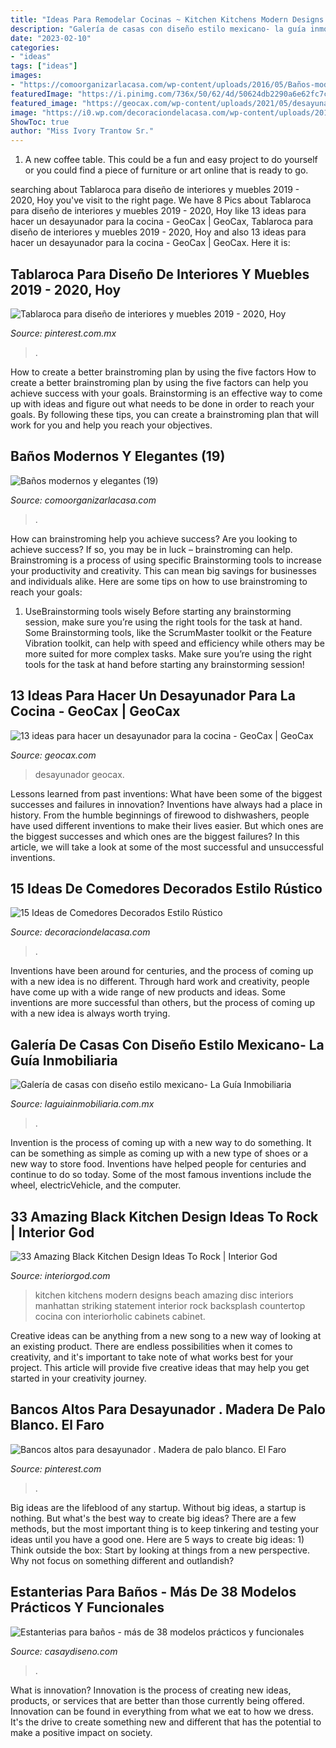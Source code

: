 ```yaml
---
title: "Ideas Para Remodelar Cocinas ~ Kitchen Kitchens Modern Designs Beach Amazing Disc Interiors Manhattan Striking Statement Interior Rock Backsplash Countertop Cocina Con Interiorholic Cabinets Cabinet"
description: "Galería de casas con diseño estilo mexicano- la guía inmobiliaria"
date: "2023-02-10"
categories:
- "ideas"
tags: ["ideas"]
images:
- "https://comoorganizarlacasa.com/wp-content/uploads/2016/05/Baños-modernos-y-elegantes-19.jpg"
featuredImage: "https://i.pinimg.com/736x/50/62/4d/50624db2290a6e62fc7ce375cc6c92cb.jpg"
featured_image: "https://geocax.com/wp-content/uploads/2021/05/desayunador-para-la-cocina-4.jpg"
image: "https://i0.wp.com/decoraciondelacasa.com/wp-content/uploads/2015/09/decorar-comedor-rústico-11.jpg?fit=567%2C850&amp;ssl=1"
ShowToc: true
author: "Miss Ivory Trantow Sr."
---
```



1. A new coffee table. This could be a fun and easy project to do yourself or you could find a piece of furniture or art online that is ready to go.

	

		
searching about Tablaroca para diseño de interiores y muebles 2019 - 2020, Hoy you've visit to the right page. We have 8 Pics about Tablaroca para diseño de interiores y muebles 2019 - 2020, Hoy like 13 ideas para hacer un desayunador para la cocina - GeoCax | GeoCax, Tablaroca para diseño de interiores y muebles 2019 - 2020, Hoy and also 13 ideas para hacer un desayunador para la cocina - GeoCax | GeoCax. Here it is:
		
    
## Tablaroca Para Diseño De Interiores Y Muebles 2019 - 2020, Hoy

<img loading=lazy src="https://i.pinimg.com/736x/19/aa/a8/19aaa84701af067ba3d4478a380191da.jpg" onerror="this.onerror=null;this.src='https://tse3.mm.bing.net/th?id=OIP.E-9wpovgSHCn0dEek6wCCwHaJ4&amp;pid=15.1';" alt="Tablaroca para diseño de interiores y muebles 2019 - 2020, Hoy">

_Source: pinterest.com.mx_

>. 

	

How to create a better brainstroming plan by using the five factors
How to create a better brainstroming plan by using the five factors can help you achieve success with your goals. Brainstorming is an effective way to come up with ideas and figure out what needs to be done in order to reach your goals. By following these tips, you can create a brainstroming plan that will work for you and help you reach your objectives.

    
## Baños Modernos Y Elegantes (19)

<img loading=lazy src="https://comoorganizarlacasa.com/wp-content/uploads/2016/05/Baños-modernos-y-elegantes-19.jpg" onerror="this.onerror=null;this.src='https://tse2.mm.bing.net/th?id=OIP.nWhSvEFE6nvCpWlJw_JvAQHaLv&amp;pid=15.1';" alt="Baños modernos y elegantes (19)">

_Source: comoorganizarlacasa.com_

>. 

	

How can brainstroming help you achieve success?
Are you looking to achieve success? If so, you may be in luck – brainstroming can help. Brainstroming is a process of using specific Brainstorming tools to increase your productivity and creativity. This can mean big savings for businesses and individuals alike. Here are some tips on how to use brainstroming to reach your goals: 
1. UseBrainstorming tools wisely 
Before starting any brainstorming session, make sure you’re using the right tools for the task at hand. Some Brainstorming tools, like the ScrumMaster toolkit or the Feature Vibration toolkit, can help with speed and efficiency while others may be more suited for more complex tasks. Make sure you’re using the right tools for the task at hand before starting any brainstorming session! 

    
## 13 Ideas Para Hacer Un Desayunador Para La Cocina - GeoCax | GeoCax

<img loading=lazy src="https://geocax.com/wp-content/uploads/2021/05/desayunador-para-la-cocina-4.jpg" onerror="this.onerror=null;this.src='https://tse1.mm.bing.net/th?id=OIP.af2xXvmgKLBUh9Khx7Z5bAHaLH&amp;pid=15.1';" alt="13 ideas para hacer un desayunador para la cocina - GeoCax | GeoCax">

_Source: geocax.com_

>desayunador geocax. 

	

Lessons learned from past inventions: What have been some of the biggest successes and failures in innovation?
Inventions have always had a place in history. From the humble beginnings of firewood to dishwashers, people have used different inventions to make their lives easier. But which ones are the biggest successes and which ones are the biggest failures? In this article, we will take a look at some of the most successful and unsuccessful inventions.

    
## 15 Ideas De Comedores Decorados Estilo Rústico

<img loading=lazy src="https://i0.wp.com/decoraciondelacasa.com/wp-content/uploads/2015/09/decorar-comedor-rústico-11.jpg?fit=567%2C850&amp;ssl=1" onerror="this.onerror=null;this.src='https://tse3.mm.bing.net/th?id=OIP.0_x_Zx5bJvqqs0ssVhIq9AHaLG&amp;pid=15.1';" alt="15 Ideas de Comedores Decorados Estilo Rústico">

_Source: decoraciondelacasa.com_

>. 

	

Inventions have been around for centuries, and the process of coming up with a new idea is no different. Through hard work and creativity, people have come up with a wide range of new products and ideas. Some inventions are more successful than others, but the process of coming up with a new idea is always worth trying.

    
## Galería De Casas Con Diseño Estilo Mexicano- La Guía Inmobiliaria

<img loading=lazy src="https://c5e6g5f8.rocketcdn.me/wp-content/uploads/2014/09/hacienda.jpeg" onerror="this.onerror=null;this.src='https://tse3.mm.bing.net/th?id=OIP.kPuoaCQu2zFzAOiNvoZxPAHaLG&amp;pid=15.1';" alt="Galería de casas con diseño estilo mexicano- La Guía Inmobiliaria">

_Source: laguiainmobiliaria.com.mx_

>. 

	

Invention is the process of coming up with a new way to do something. It can be something as simple as coming up with a new type of shoes or a new way to store food. Inventions have helped people for centuries and continue to do so today. Some of the most famous inventions include the wheel, electricVehicle, and the computer.

    
## 33 Amazing Black Kitchen Design Ideas To Rock | Interior God

<img loading=lazy src="http://interiorgod.com/wp-content/uploads/2016/12/Cool-Black-Kitchen.jpg" onerror="this.onerror=null;this.src='https://tse1.mm.bing.net/th?id=OIP.VhkM8QS1uIP7KzVfoddCCwHaLH&amp;pid=15.1';" alt="33 Amazing Black Kitchen Design Ideas To Rock | Interior God">

_Source: interiorgod.com_

>kitchen kitchens modern designs beach amazing disc interiors manhattan striking statement interior rock backsplash countertop cocina con interiorholic cabinets cabinet. 

	

Creative ideas can be anything from a new song to a new way of looking at an existing product. There are endless possibilities when it comes to creativity, and it's important to take note of what works best for your project. This article will provide five creative ideas that may help you get started in your creativity journey.

    
## Bancos Altos Para Desayunador . Madera De Palo Blanco. El Faro

<img loading=lazy src="https://i.pinimg.com/736x/50/62/4d/50624db2290a6e62fc7ce375cc6c92cb.jpg" onerror="this.onerror=null;this.src='https://tse4.mm.bing.net/th?id=OIP.P0N8LiUXKH_SX4589U5ZVwHaJ3&amp;pid=15.1';" alt="Bancos altos para desayunador . Madera de palo blanco. El Faro">

_Source: pinterest.com_

>. 

	

Big ideas are the lifeblood of any startup. Without big ideas, a startup is nothing. But what's the best way to create big ideas? There are a few methods, but the most important thing is to keep tinkering and testing your ideas until you have a good one. Here are 5 ways to create big ideas: 1) Think outside the box: Start by looking at things from a new perspective. Why not focus on something different and outlandish?

    
## Estanterias Para Baños - Más De 38 Modelos Prácticos Y Funcionales

<img loading=lazy src="https://casaydiseno.com/wp-content/uploads/2015/11/original-estante-madera-natural.jpg" onerror="this.onerror=null;this.src='https://tse1.mm.bing.net/th?id=OIP._C-hayJwzQyjEX0vFAhqfwHaJ4&amp;pid=15.1';" alt="Estanterias para baños - más de 38 modelos prácticos y funcionales">

_Source: casaydiseno.com_

>. 

	

What is innovation?
Innovation is the process of creating new ideas, products, or services that are better than those currently being offered. Innovation can be found in everything from what we eat to how we dress. It's the drive to create something new and different that has the potential to make a positive impact on society.

